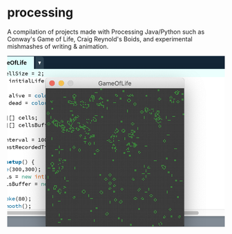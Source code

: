 # processing
A compilation of projects made with Processing Java/Python such as Conway's Game of Life, Craig Reynold's Boids, and experimental mishmashes of writing & animation.

![Game of Life screenshot](https://github.com/marissashey/processing/blob/master/Screen%20Shot%202020-06-12%20at%208.31.45%20PM.png)
